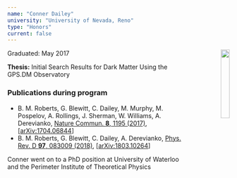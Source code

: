 ```yaml
---
name: "Conner Dailey"
university: "University of Nevada, Reno"
type: "Honors"
current: false
---
```


<div align="right" width="20%" style="border:20px;">
  <img style="border:10px;" align="right" width="20%" src="{{site.baseurl}}/images/students/Conner.jpg">
</div>

Graduated: May 2017

**Thesis:** Initial Search Results for Dark Matter Using the GPS.DM Observatory

### Publications during program

* B. M. Roberts, G. Blewitt, C. Dailey, M. Murphy, M. Pospelov, A. Rollings, J. Sherman, W. Williams, A. Derevianko, [Nature Commun. **8**, 1195 (2017)](http://dx.doi.org/10.1038/s41467-017-01440-4), [[arXiv:1704.06844](https://arxiv.org/abs/1704.06844)]
* B. M. Roberts, G. Blewitt, C. Dailey, A. Derevianko, [Phys. Rev. D **97**, 083009 (2018)](http://dx.doi.org/10.1103/PhysRevD.97.083009), [[arXiv:1803.10264](http://arxiv.org/abs/1803.10264)]

Conner went on to a PhD position at University of Waterloo and the Perimeter Institute of Theoretical Physics

